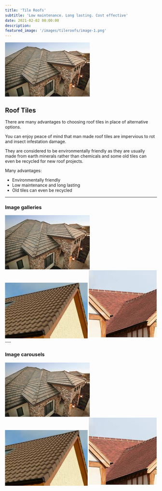 ```yaml
---
title: 'Tile Roofs'
subtitle: 'Low maintenance. Long lasting. Cost effective'
date: 2021-02-02 00:00:00
description: 
featured_image: '/images/tileroofs/image-1.png'
---
```


![](/images/tileroofs/image-1.png)

## Roof Tiles

There are many advantages to choosing roof tiles in place of alternative options. 

You can enjoy peace of mind that man made roof tiles are impervious to rot and insect infestation damage. 

They are considered to be environmentally friendly as they are usually made from earth minerals rather than chemicals and some old tiles can even be recycled for new roof projects.

Many advantages:

* Environmentally friendly
* Low maintenance and long lasting
* Old tiles can even be recycled

---

### Image galleries


<div class="gallery" data-columns="3">
	<img src="/images/tileroofs/image-1.png">
	<img src="/images/tileroofs/image-2.png">
	<img src="/images/tileroofs/image-3.png">
</div>
---

### Image carousels



<div class="gallery" data-columns="1">
	<img src="/images/tileroofs/image-1.png">
	<img src="/images/tileroofs/image-2.png">
	<img src="/images/tileroofs/image-3.png">
</div>
